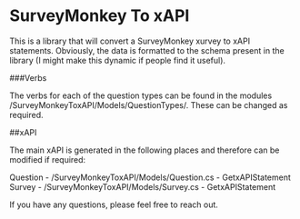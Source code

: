 # SurveyMonkey To xAPI
<p>This is a library that will convert a SurveyMonkey xurvey to xAPI statements. Obviously, the data is formatted to the schema present in the library (I might make this dynamic if people find it useful).</p>


###Verbs
<p>The verbs for each of the question types can be found in the modules /SurveyMonkeyToxAPI/Models/QuestionTypes/. These can be changed as required.</p>


##xAPI
<p>The main xAPI is generated in the following places and therefore can be modified if required:</p>
<p>
Question - /SurveyMonkeyToxAPI/Models/Question.cs - GetxAPIStatement
<br/>
Survey - /SurveyMonkeyToxAPI/Models/Survey.cs - GetxAPIStatement
</p>
<p>If you have any questions, please feel free to reach out.</p>
